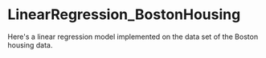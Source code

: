 # LinearRegression_BostonHousing
Here's a linear regression model implemented on the data set of the Boston housing data.
